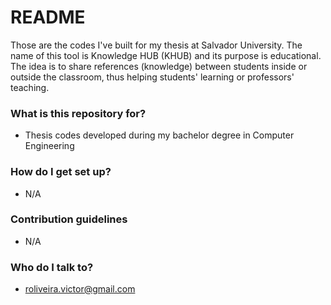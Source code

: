 # README #

Those are the codes I've built for my thesis at Salvador University. The name of this tool is Knowledge HUB (KHUB) and its purpose is educational. The idea is to share references (knowledge) between students inside or outside the classroom, thus helping students' learning or professors' teaching.

### What is this repository for? ###

* Thesis codes developed during my bachelor degree in Computer Engineering

### How do I get set up? ###

* N/A

### Contribution guidelines ###

* N/A

### Who do I talk to? ###

* roliveira.victor@gmail.com